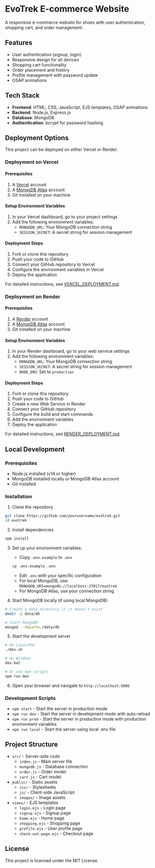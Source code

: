 # EvoTrek E-commerce Website

A responsive e-commerce website for shoes with user authentication, shopping cart, and order management.

## Features

- User authentication (signup, login)
- Responsive design for all devices
- Shopping cart functionality
- Order placement and history
- Profile management with password update
- GSAP animations

## Tech Stack

- **Frontend**: HTML, CSS, JavaScript, EJS templates, GSAP animations
- **Backend**: Node.js, Express.js
- **Database**: MongoDB
- **Authentication**: bcrypt for password hashing

## Deployment Options

This project can be deployed on either Vercel or Render.

### Deployment on Vercel

#### Prerequisites

1. A [Vercel](https://vercel.com/) account
2. A [MongoDB Atlas](https://www.mongodb.com/cloud/atlas) account
3. Git installed on your machine

#### Setup Environment Variables

1. In your Vercel dashboard, go to your project settings
2. Add the following environment variables:
   - `MONGODB_URL`: Your MongoDB connection string
   - `SESSION_SECRET`: A secret string for session management

#### Deployment Steps

1. Fork or clone this repository
2. Push your code to GitHub
3. Connect your GitHub repository to Vercel
4. Configure the environment variables in Vercel
5. Deploy the application

For detailed instructions, see [VERCEL_DEPLOYMENT.md](VERCEL_DEPLOYMENT.md).

### Deployment on Render

#### Prerequisites

1. A [Render](https://render.com/) account
2. A [MongoDB Atlas](https://www.mongodb.com/cloud/atlas) account
3. Git installed on your machine

#### Setup Environment Variables

1. In your Render dashboard, go to your web service settings
2. Add the following environment variables:
   - `MONGODB_URL`: Your MongoDB connection string
   - `SESSION_SECRET`: A secret string for session management
   - `NODE_ENV`: Set to `production`

#### Deployment Steps

1. Fork or clone this repository
2. Push your code to GitHub
3. Create a new Web Service in Render
4. Connect your GitHub repository
5. Configure the build and start commands
6. Add the environment variables
7. Deploy the application

For detailed instructions, see [RENDER_DEPLOYMENT.md](RENDER_DEPLOYMENT.md).

## Local Development

### Prerequisites

- Node.js installed (v14 or higher)
- MongoDB installed locally or MongoDB Atlas account
- Git installed

### Installation

1. Clone the repository
```bash
git clone https://github.com/yourusername/evotrek.git
cd evotrek
```

2. Install dependencies
```bash
npm install
```

3. Set up your environment variables:
   - Copy `.env.example` to `.env`
   ```bash
   cp .env.example .env
   ```
   - Edit `.env` with your specific configuration
   - For local MongoDB, use: `MONGODB_URI=mongodb://localhost:27017/evotrek`
   - For MongoDB Atlas, use your connection string

4. Start MongoDB locally (if using local MongoDB)
```bash
# Create a data directory if it doesn't exist
mkdir -p data/db

# Start MongoDB
mongod --dbpath=./data/db
```

5. Start the development server
```bash
# On Linux/Mac
./dev.sh

# On Windows
dev.bat

# Or use npm scripts
npm run dev
```

6. Open your browser and navigate to `http://localhost:5000`

### Development Scripts

- `npm start` - Start the server in production mode
- `npm run dev` - Start the server in development mode with auto-reload
- `npm run prod` - Start the server in production mode with production environment variables
- `npm run local` - Start the server using local .env file

## Project Structure

- `src/` - Server-side code
  - `index.js` - Main server file
  - `mongodb.js` - Database connection
  - `order.js` - Order model
  - `cart.js` - Cart model
- `public/` - Static assets
  - `css/` - Stylesheets
  - `js/` - Client-side JavaScript
  - `images/` - Image assets
- `views/` - EJS templates
  - `login.ejs` - Login page
  - `signup.ejs` - Signup page
  - `home.ejs` - Home page
  - `shopping.ejs` - Shopping page
  - `profile.ejs` - User profile page
  - `check-out-page.ejs` - Checkout page

## License

This project is licensed under the MIT License.
